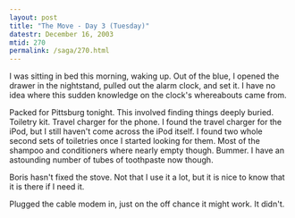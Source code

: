 ```yaml
---
layout: post
title: "The Move - Day 3 (Tuesday)"
datestr: December 16, 2003
mtid: 270
permalink: /saga/270.html
---
```


I was sitting in bed this morning, waking up.  Out of the blue, I opened the drawer in the nightstand, pulled out the alarm clock, and set it.  I have no idea where this sudden knowledge on the clock's whereabouts came from.

Packed for Pittsburg tonight.  This involved finding things deeply buried.  Toiletry kit.  Travel charger for the phone.  I found the travel charger for the iPod, but I still haven't come across the iPod itself.  I found two whole second sets of toiletries once I started looking for them.   Most of the shampoo and conditioners where nearly empty though.  Bummer.  I have an astounding number of tubes of toothpaste now though.

Boris hasn't fixed the stove.  Not that I use it a lot, but it is nice to know that it is there if I need it.

Plugged the cable modem in, just on the off chance it might work.  It didn't.

